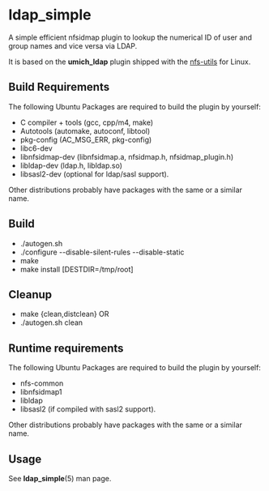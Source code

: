 # ldap_simple
A simple efficient nfsidmap plugin to lookup the numerical ID of user and group names and vice versa via LDAP.

It is based on the **umich_ldap** plugin shipped with the [nfs-utils](https://git.linux-nfs.org/?p=steved/nfs-utils.git;a=tree;f=support/nfsidmap) for Linux. 

## Build Requirements
The following Ubuntu Packages are required to build the plugin by yourself:
- C compiler + tools (gcc, cpp/m4, make)
- Autotools (automake, autoconf, libtool)
- pkg-config (AC_MSG_ERR, pkg-config)
- libc6-dev
- libnfsidmap-dev (libnfsidmap.a, nfsidmap.h, nfsidmap_plugin.h)
- libldap-dev (ldap.h, libldap.so)
- libsasl2-dev (optional for ldap/sasl support).

Other distributions probably have packages with the same or a similar name.


## Build
- ./autogen.sh
- ./configure --disable-silent-rules --disable-static
- make
- make install [DESTDIR=/tmp/root]

## Cleanup
- make {clean,distclean} OR
- ./autogen.sh clean

## Runtime requirements
The following Ubuntu Packages are required to build the plugin by yourself:
- nfs-common
- libnfsidmap1
- libldap
- libsasl2 (if compiled with sasl2 support).

Other distributions probably have packages with the same or a similar name.

## Usage
See **ldap_simple**(5) man page.
